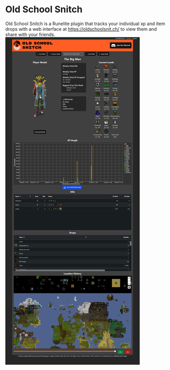 # Old School Snitch
Old School Snitch is a Runelite plugin that tracks your individual xp and item drops with a web interface at https://oldschoolsnit.ch/ to view them and share with your friends.
![A screenshot of the character page for Old School Snitch](screenshots/character_page.PNG)
